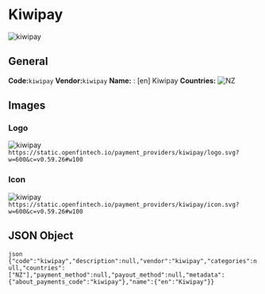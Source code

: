 # Kiwipay 
![kiwipay](https://static.openfintech.io/payment_providers/kiwipay/logo.svg?w=600&c=v0.59.26#w100) 
## General 
**Code:**`kiwipay` 
**Vendor:**`kiwipay` 
**Name:** 
:	[en] Kiwipay 
**Countries:** 
![NZ](https://cdnjs.cloudflare.com/ajax/libs/flag-icon-css/3.3.0/flags/4x3/NZ.svg#w24) 
 
## Images 
### Logo 
![kiwipay](https://static.openfintech.io/payment_providers/kiwipay/logo.svg?w=600&c=v0.59.26#w100) 
``` https://static.openfintech.io/payment_providers/kiwipay/logo.svg?w=600&c=v0.59.26#w100 ``` 
### Icon 
![kiwipay](https://static.openfintech.io/payment_providers/kiwipay/icon.svg?w=600&c=v0.59.26#w100) 
``` https://static.openfintech.io/payment_providers/kiwipay/icon.svg?w=600&c=v0.59.26#w100 ``` 
## JSON Object 
```json {"code":"kiwipay","description":null,"vendor":"kiwipay","categories":null,"countries":["NZ"],"payment_method":null,"payout_method":null,"metadata":{"about_payments_code":"kiwipay"},"name":{"en":"Kiwipay"}} ``` 
